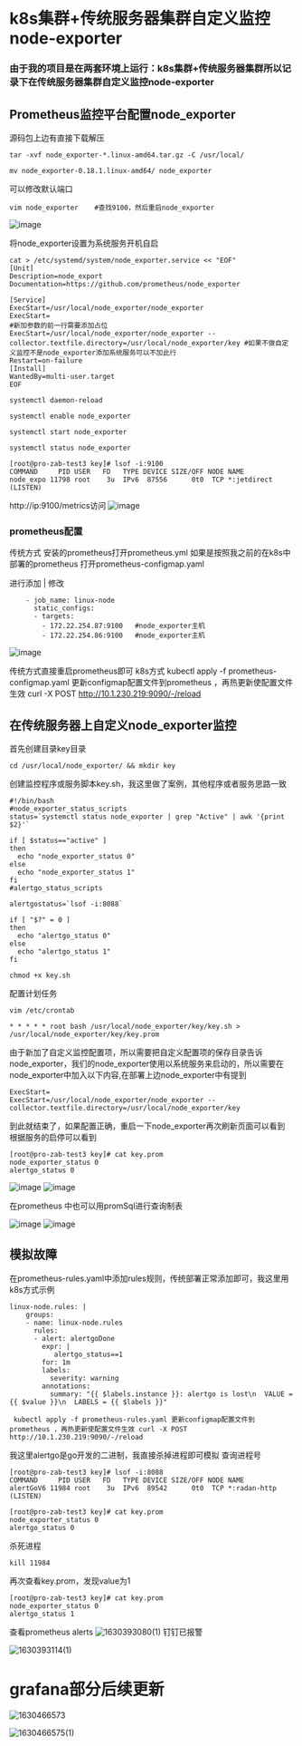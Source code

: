 # k8s集群+传统服务器集群自定义监控node-exporter
### 由于我的项目是在两套环境上运行：k8s集群+传统服务器集群所以记录下在传统服务器集群自定义监控node-exporter
## Prometheus监控平台配置node_exporter
源码包上边有直接下载解压
```
tar -xvf node_exporter-*.linux-amd64.tar.gz -C /usr/local/

mv node_exporter-0.18.1.linux-amd64/ node_exporter
```
可以修改默认端口
```
vim node_exporter    #查找9100，然后重启node_exporter
```
![image](https://user-images.githubusercontent.com/63449830/131477090-1af86328-42db-4fe1-8046-19b88fea680f.png)

将node_exporter设置为系统服务开机自启
```
cat > /etc/systemd/system/node_exporter.service << "EOF"
[Unit]
Description=node_export
Documentation=https://github.com/prometheus/node_exporter

[Service]
ExecStart=/usr/local/node_exporter/node_exporter
ExecStart=                                                                                                   #新加参数的前一行需要添加占位
ExecStart=/usr/local/node_exporter/node_exporter --collector.textfile.directory=/usr/local/node_exporter/key #如果不做自定义监控不是node_exporter添加系统服务可以不加此行
Restart=on-failure
[Install]
WantedBy=multi-user.target
EOF
```
```
systemctl daemon-reload

systemctl enable node_exporter

systemctl start node_exporter

systemctl status node_exporter

[root@pro-zab-test3 key]# lsof -i:9100
COMMAND     PID USER   FD   TYPE DEVICE SIZE/OFF NODE NAME
node_expo 11798 root    3u  IPv6  87556      0t0  TCP *:jetdirect (LISTEN)
```
http://ip:9100/metrics访问
![image](https://user-images.githubusercontent.com/63449830/131452612-7e2c0f9f-12f8-40b3-bb4b-0a025b4bf912.png)

### prometheus配置
传统方式 安装的prometheus打开prometheus.yml
如果是按照我之前的在k8s中部署的prometheus 打开prometheus-configmap.yaml

进行添加 | 修改
```
    - job_name: linux-node
      static_configs:
      - targets:
        - 172.22.254.87:9100   #node_exporter主机
        - 172.22.254.86:9100   #node_exporter主机
```
![image](https://user-images.githubusercontent.com/63449830/131453250-1c2f92f8-676b-4b9c-8517-cbe16d078f63.png)

传统方式直接重启prometheus即可
k8s方式 kubectl apply -f prometheus-configmap.yaml 更新configmap配置文件到prometheus ，再热更新使配置文件生效 curl -X POST http://10.1.230.219:9090/-/reload 

## 在传统服务器上自定义node_exporter监控
首先创建目录key目录
```
cd /usr/local/node_exporter/ && mkdir key
```
创建监控程序或服务脚本key.sh，我这里做了案例，其他程序或者服务思路一致
```
#!/bin/bash
#node_exporter_status_scripts
status=`systemctl status node_exporter | grep "Active" | awk '{print $2}'`

if [ $status=="active" ]
then
  echo "node_exporter_status 0"
else
  echo "node_exporter_status 1"
fi
#alertgo_status_scripts

alertgostatus=`lsof -i:8088`

if [ "$?" = 0 ]
then
  echo "alertgo_status 0"
else
  echo "alertgo_status 1"
fi
```
```
chmod +x key.sh
```
配置计划任务
```
vim /etc/crontab

* * * * * root bash /usr/local/node_exporter/key/key.sh > /usr/local/node_exporter/key/key.prom
```
由于新加了自定义监控配置项，所以需要把自定义配置项的保存目录告诉node_exporter，我们的node_exporter使用以系统服务来启动的，所以需要在node_exporter中加入以下内容,在部署上边node_exporter中有提到
```
ExecStart=
ExecStart=/usr/local/node_exporter/node_exporter --collector.textfile.directory=/usr/local/node_exporter/key
```
到此就结束了，如果配置正确，重启一下node_exporter再次刷新页面可以看到
根据服务的启停可以看到
```
[root@pro-zab-test3 key]# cat key.prom 
node_exporter_status 0
alertgo_status 0
```

![image](https://user-images.githubusercontent.com/63449830/131454926-7867fc50-39dc-4400-8ff2-8ba50f53676c.png)
![image](https://user-images.githubusercontent.com/63449830/131454973-58e207b7-ed3e-4656-b0b4-10a8461fdec9.png)

在prometheus 中也可以用promSql进行查询制表

![image](https://user-images.githubusercontent.com/63449830/131455274-c1b0f06e-7e08-44d5-a704-d6ea5e1e63d0.png)
![image](https://user-images.githubusercontent.com/63449830/131455393-02746554-1623-4859-9431-1ec41eec78f1.png)

## 模拟故障
在prometheus-rules.yaml中添加rules规则，传统部署正常添加即可，我这里用k8s方式示例
```
linux-node.rules: |
    groups:
    - name: linux-node.rules
      rules:
      - alert: alertgoDone
        expr: |
           alertgo_status==1
        for: 1m
        labels:
          severity: warning
        annotations:
          summary: "{{ $labels.instance }}: alertgo is lost\n  VALUE = {{ $value }}\n  LABELS = {{ $labels }}"
```
```
 kubectl apply -f prometheus-rules.yaml 更新configmap配置文件到prometheus ，再热更新使配置文件生效 curl -X POST http://10.1.230.219:9090/-/reload 
```
我这里alertgo是go开发的二进制，我直接杀掉进程即可模拟
查询进程号
```
[root@pro-zab-test3 key]# lsof -i:8088
COMMAND     PID USER   FD   TYPE DEVICE SIZE/OFF NODE NAME
alertGoV6 11984 root    3u  IPv6  89542      0t0  TCP *:radan-http (LISTEN)

[root@pro-zab-test3 key]# cat key.prom 
node_exporter_status 0
alertgo_status 0

```
杀死进程
```
kill 11984
```
再次查看key.prom，发现value为1
```
[root@pro-zab-test3 key]# cat key.prom 
node_exporter_status 0
alertgo_status 1
```
查看prometheus alerts
![1630393080(1)](https://user-images.githubusercontent.com/63449830/131457282-95826395-4ba1-4099-af1f-1ab3b950765d.jpg)
钉钉已报警

![1630393114(1)](https://user-images.githubusercontent.com/63449830/131457342-d5bedbf5-f806-4c37-a142-976e5548ab30.jpg)

# grafana部分后续更新 
![1630466573](https://user-images.githubusercontent.com/63449830/131606618-3ce8813b-b25c-43f2-8cff-f5b13cfda4ce.jpg)

![1630466575(1)](https://user-images.githubusercontent.com/63449830/131606624-71149d88-455d-466d-9f66-174461770359.jpg)

